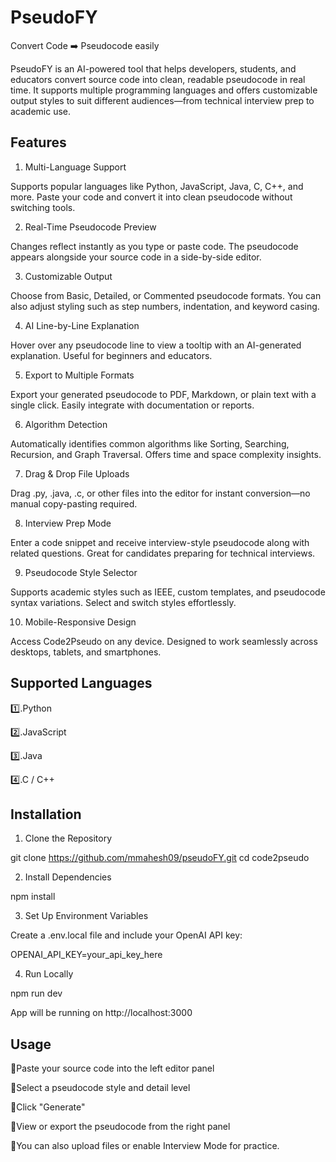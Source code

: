 # PseudoFY
Convert Code ➡️ Pseudocode easily 

PseudoFY is an AI-powered tool that helps developers, students, and educators convert source code into clean, readable pseudocode in real time. It supports multiple programming languages and offers customizable output styles to suit different audiences—from technical interview prep to academic use.

## Features

1. Multi-Language Support

Supports popular languages like Python, JavaScript, Java, C, C++, and more. Paste your code and convert it into clean pseudocode without switching tools.

2. Real-Time Pseudocode Preview

Changes reflect instantly as you type or paste code. The pseudocode appears alongside your source code in a side-by-side editor.

3. Customizable Output

Choose from Basic, Detailed, or Commented pseudocode formats. You can also adjust styling such as step numbers, indentation, and keyword casing.

4. AI Line-by-Line Explanation

Hover over any pseudocode line to view a tooltip with an AI-generated explanation. Useful for beginners and educators.

5. Export to Multiple Formats

Export your generated pseudocode to PDF, Markdown, or plain text with a single click. Easily integrate with documentation or reports.

6. Algorithm Detection

Automatically identifies common algorithms like Sorting, Searching, Recursion, and Graph Traversal. Offers time and space complexity insights.

7. Drag & Drop File Uploads

Drag .py, .java, .c, or other files into the editor for instant conversion—no manual copy-pasting required.

8. Interview Prep Mode

Enter a code snippet and receive interview-style pseudocode along with related questions. Great for candidates preparing for technical interviews.

9. Pseudocode Style Selector

Supports academic styles such as IEEE, custom templates, and pseudocode syntax variations. Select and switch styles effortlessly.

10. Mobile-Responsive Design

Access Code2Pseudo on any device. Designed to work seamlessly across desktops, tablets, and smartphones.


## Supported Languages

1️⃣.Python

2️⃣.JavaScript

3️⃣.Java

4️⃣.C / C++

## Installation

1. Clone the Repository

git clone https://github.com/mmahesh09/pseudoFY.git
cd code2pseudo

2. Install Dependencies

npm install

3. Set Up Environment Variables

Create a .env.local file and include your OpenAI API key:

OPENAI_API_KEY=your_api_key_here

4. Run Locally

npm run dev

App will be running on http://localhost:3000


## Usage

🔸️Paste your source code into the left editor panel

🔸️Select a pseudocode style and detail level

🔸️Click "Generate"

🔸️View or export the pseudocode from the right panel

🔸️You can also upload files or enable Interview Mode for practice.

